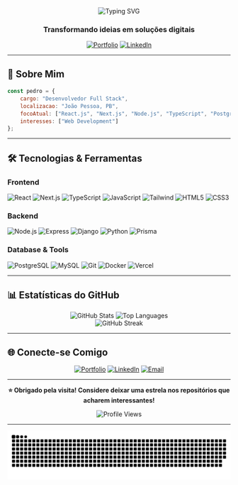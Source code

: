 <div align="center">

<img src="https://readme-typing-svg.herokuapp.com?font=Fira+Code&size=22&duration=3000&pause=1000&color=2196F3&center=true&vCenter=true&width=600&lines=Ol%C3%A1%2C+eu+sou+Pedro+Ernesto+%F0%9F%91%8B;Desenvolvedor+Full+Stack%F0%9F%92%BB" alt="Typing SVG" />

### Transformando ideias em soluções digitais

[![Portfolio](https://img.shields.io/badge/🌐_Portfolio-FF6B6B?style=for-the-badge&logoColor=white)](https://pedro-dev-five.vercel.app/)
[![LinkedIn](https://img.shields.io/badge/LinkedIn-0077B5?style=for-the-badge&logo=linkedin&logoColor=white)](https://linkedin.com/in/pedroernestovogado)

</div>

---

## 🎯 Sobre Mim


```javascript
const pedro = {
    cargo: "Desenvolvedor Full Stack",
    localizacao: "João Pessoa, PB",
    focoAtual: ["React.js", "Next.js", "Node.js", "TypeScript", "PostgreSQL"],
    interesses: ["Web Development"]
};
```

---

## 🛠️ Tecnologias & Ferramentas

### Frontend
<div>
  <img src="https://img.shields.io/badge/React-20232A?style=for-the-badge&logo=react&logoColor=61DAFB" alt="React"/>
  <img src="https://img.shields.io/badge/Next.js-000000?style=for-the-badge&logo=next.js&logoColor=white" alt="Next.js"/>
  <img src="https://img.shields.io/badge/TypeScript-007ACC?style=for-the-badge&logo=typescript&logoColor=white" alt="TypeScript"/>
  <img src="https://img.shields.io/badge/JavaScript-F7DF1E?style=for-the-badge&logo=javascript&logoColor=black" alt="JavaScript"/>
  <img src="https://img.shields.io/badge/Tailwind_CSS-38B2AC?style=for-the-badge&logo=tailwind-css&logoColor=white" alt="Tailwind"/>
  <img src="https://img.shields.io/badge/HTML5-E34F26?style=for-the-badge&logo=html5&logoColor=white" alt="HTML5"/>
  <img src="https://img.shields.io/badge/CSS3-1572B6?style=for-the-badge&logo=css3&logoColor=white" alt="CSS3"/>
</div>

### Backend
<div>
  <img src="https://img.shields.io/badge/Node.js-339933?style=for-the-badge&logo=node.js&logoColor=white" alt="Node.js"/>
  <img src="https://img.shields.io/badge/Express.js-000000?style=for-the-badge&logo=express&logoColor=white" alt="Express"/>
  <img src="https://img.shields.io/badge/Django-092E20?style=for-the-badge&logo=django&logoColor=white" alt="Django"/>
  <img src="https://img.shields.io/badge/Python-3776AB?style=for-the-badge&logo=python&logoColor=white" alt="Python"/>
  <img src="https://img.shields.io/badge/Prisma-3982CE?style=for-the-badge&logo=prisma&logoColor=white" alt="Prisma"/>
</div>

### Database & Tools
<div>
  <img src="https://img.shields.io/badge/PostgreSQL-316192?style=for-the-badge&logo=postgresql&logoColor=white" alt="PostgreSQL"/>
  <img src="https://img.shields.io/badge/MySQL-00000F?style=for-the-badge&logo=mysql&logoColor=white" alt="MySQL"/>
  <img src="https://img.shields.io/badge/Git-F05032?style=for-the-badge&logo=git&logoColor=white" alt="Git"/>
  <img src="https://img.shields.io/badge/Docker-2496ED?style=for-the-badge&logo=docker&logoColor=white" alt="Docker"/>
  <img src="https://img.shields.io/badge/Vercel-000000?style=for-the-badge&logo=vercel&logoColor=white" alt="Vercel"/>
</div>

---

## 📊 Estatísticas do GitHub

<div align="center">
  <img height="180em" src="https://github-readme-stats.vercel.app/api?username=pedro18x&show_icons=true&theme=react&locale=pt-br&count_private=true" alt="GitHub Stats"/>
  <img height="180em" src="https://github-readme-stats.vercel.app/api/top-langs/?username=pedro18x&layout=compact&theme=react&locale=pt-br" alt="Top Languages"/>
</div>

<div align="center">
  <img src="https://streak-stats.demolab.com?user=pedro18x&theme=react&locale=pt-br" alt="GitHub Streak"/>
</div>

---

## 🌐 Conecte-se Comigo

<div align="center">

[![Portfolio](https://img.shields.io/badge/🌐_Portfólio-FF6B6B?style=for-the-badge&logoColor=white)](https://pedro-dev-five.vercel.app/)
[![LinkedIn](https://img.shields.io/badge/LinkedIn-0077B5?style=for-the-badge&logo=linkedin&logoColor=white)](https://linkedin.com/in/pedroernestovogado)
[![Email](https://img.shields.io/badge/Email-D14836?style=for-the-badge&logo=gmail&logoColor=white)](mailto:pedroernestovogado@gmail.com)

</div>

---

<div align="center">

**⭐ Obrigado pela visita! Considere deixar uma estrela nos repositórios que acharem interessantes!**

![Profile Views](https://komarev.com/ghpvc/?username=pedro18x&style=flat-square&color=blue)

</div>

---

<div align="center">
  <img src="https://raw.githubusercontent.com/platane/platane/output/github-contribution-grid-snake-dark.svg" alt="Snake animation" />
</div>
